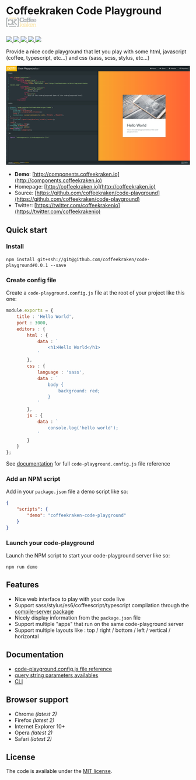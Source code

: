 # Coffeekraken Code Playground <img src="/.resources/coffeekraken-logo.jpg" height="25px" />

<p>
	<a href="https://travis-ci.org/Coffeekraken/code-playground">
		<img src="https://img.shields.io/travis/Coffeekraken/code-playground.svg?style=flat-square" />
	</a>
	<a href="https://www.npmjs.com/package/coffeekraken-code-playground">
		<img src="https://img.shields.io/npm/v/coffeekraken-code-playground.svg?style=flat-square" />
	</a>
	<a href="https://github.com/coffeekraken/code-playground/blob/master/LICENSE.txt">
		<img src="https://img.shields.io/npm/l/coffeekraken-code-playground.svg?style=flat-square" />
	</a>
	<!-- <a href="https://github.com/coffeekraken/code-playground">
		<img src="https://img.shields.io/npm/dt/coffeekraken-code-playground.svg?style=flat-square" />
	</a>
	<a href="https://github.com/coffeekraken/code-playground">
		<img src="https://img.shields.io/github/forks/coffeekraken/code-playground.svg?style=social&label=Fork&style=flat-square" />
	</a>
	<a href="https://github.com/coffeekraken/code-playground">
		<img src="https://img.shields.io/github/stars/coffeekraken/code-playground.svg?style=social&label=Star&style=flat-square" />
	</a>-->
	<a href="https://twitter.com/coffeekrakenio">
		<img src="https://img.shields.io/twitter/url/http/coffeekrakenio.svg?style=social&style=flat-square" />
	</a>
	<a href="http://coffeekraken.io">
		<img src="https://img.shields.io/twitter/url/http/shields.io.svg?style=flat-square&label=coffeekraken.io&colorB=f2bc2b&style=flat-square" />
	</a>
</p>

Provide a nice code playground that let you play with some html, javascript (coffee, typescript, etc...) and css (sass, scss, stylus, etc...)

![Carpenter screenshot](/.resources/code-playground-screenshot.png)


* **Demo**: [http://components.coffeekraken.io](http://components.coffeekraken.io)
* Homepage: [http://coffeekraken.io](http://coffeekraken.io)
* Source: [https://github.com/coffeekraken/code-playground](https://github.com/coffeekraken/code-playground)
* Twitter: [https://twitter.com/coffeekrakenio](https://twitter.com/coffeekrakenio)

## Quick start

### Install

```
npm install git+ssh://git@github.com/coffeekraken/code-playground#0.0.1 --save
```

### Create config file

Create a ```code-playground.config.js``` file at the root of your project like this one:

```js
module.exports = {
	title : 'Hello World',
	port : 3000,
	editors : {
		html : {
			data : `
				<h1>Hello World</h1>
			`
		},
		css : {
			language : 'sass',
			data : `
				body {
					background: red;
				}
			`
		},
		js : {
			data : `
				console.log('hello world');
			`
		}
	}
};
```

See [documentation](doc/) for full ```code-playground.config.js``` file reference

### Add an NPM script

Add in your ```package.json``` file a demo script like so:

```json
{
	"scripts": {
		"demo": "coffeekraken-code-playground"
	}
}
```

### Launch your code-playground

Launch the NPM script to start your code-playground server like so:

```
npm run demo
```

## Features

- Nice web interface to play with your code live
- Support sass/stylus/es6/coffeescript/typescript compilation through the [compile-server package](https://github.com/coffeekraken/compile-server)
- Nicely display information from the ```package.json``` file
- Support multiple "apps" that run on the same code-playground server
- Support multiple layouts like : top / right / bottom / left / vertical / horizontal

## Documentation

- [code-playground.config.js file reference](doc/code-playground.config.md)
- [query string parameters availables](doc/query-string.md)
- [CLI](doc/cli.md)

## Browser support

* Chrome *(latest 2)*
* Firefox *(latest 2)*
* Internet Explorer 10+
* Opera *(latest 2)*
* Safari *(latest 2)*

## License

The code is available under the [MIT license](LICENSE.txt).
